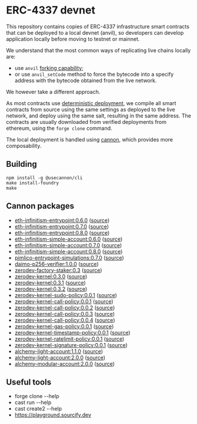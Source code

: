 # ERC-4337 devnet

This repository contains copies of ERC-4337 infrastructure smart contracts that can be deployed to a local devnet (anvil), so developers can develop application locally before moving to testnet or mainnet.

We understand that the most common ways of replicating live chains locally are:

- use `anvil` [forking capability](https://book.getfoundry.sh/guides/forking-mainnet-with-cast-anvil);
- or use `anvil_setCode` method to force the bytecode into a specify address with the bytecode obtained from the live network.

We however take a different approach.

As most contracts use [deterministic deployment](https://book.getfoundry.sh/guides/deterministic-deployments-using-create2), we compile all smart contracts from source using the same settings as deployed to the live network, and deploy using the same salt, resulting in the same address.
The contracts are usually downloaded from verified deployments from ethereum, using the `forge clone` command.

The local deployment is handled using [cannon](https://usecannon.com), which provides more composability.

## Building

```shell
npm install -g @usecannon/cli
make install-foundry
make
```

## Cannon packages

- [eth-infinitism-entrypoint:0.6.0](https://usecannon.com/packages/eth-infinitism-entrypoint/0.6.0/13370-main) ([source](https://github.com/eth-infinitism/account-abstraction/releases/tag/v0.6.0))
- [eth-infinitism-entrypoint:0.7.0](https://usecannon.com/packages/eth-infinitism-entrypoint/0.7.0/13370-main) ([source](https://github.com/eth-infinitism/account-abstraction/releases/tag/v0.7.0))
- [eth-infinitism-entrypoint:0.8.0](https://usecannon.com/packages/eth-infinitism-entrypoint/0.8.0/13370-main) ([source](https://github.com/eth-infinitism/account-abstraction/releases/tag/v0.8.0))
- [eth-infinitism-simple-account:0.6.0](https://usecannon.com/packages/eth-infinitism-simple-account/0.6.0/13370-main) ([source](https://github.com/eth-infinitism/account-abstraction/releases/tag/v0.6.0))
- [eth-infinitism-simple-account:0.7.0](https://usecannon.com/packages/eth-infinitism-simple-account/0.7.0/13370-main) ([source](https://github.com/eth-infinitism/account-abstraction/releases/tag/v0.7.0))
- [eth-infinitism-simple-account:0.8.0](https://usecannon.com/packages/eth-infinitism-simple-account/0.8.0/13370-main) ([source](https://github.com/eth-infinitism/account-abstraction/releases/tag/v0.8.0))
- [pimlico-entrypoint-simulations:0.7.0](https://usecannon.com/packages/pimlico-entrypoint-simulations/0.7.0/13370-main) ([source](https://github.com/pimlicolabs/contracts))
- [daimo-p256-verifier:1.0.0](https://usecannon.com/packages/daimo-p256-verifier/1.0.0/13370-main) ([source](https://github.com/daimo-eth/p256-verifier))
- [zerodev-factory-staker:0.3](https://usecannon.com/packages/zerodev-factory-staker/0.3/13370-main) ([source](https://github.com/zerodevapp/kernel/releases/tag/v3.0))
- [zerodev-kernel:0.3.0](https://usecannon.com/packages/zerodev-kernel/0.3.0/13370-main) ([source](https://github.com/zerodevapp/kernel/releases/tag/v3.0))
- [zerodev-kernel:0.3.1](https://usecannon.com/packages/zerodev-kernel/0.3.1/13370-main) ([source](https://github.com/zerodevapp/kernel/releases/tag/v3.1))
- [zerodev-kernel:0.3.2](https://usecannon.com/packages/zerodev-kernel/0.3.2/13370-main) ([source](https://github.com/zerodevapp/kernel/releases/tag/v3.2))
- [zerodev-kernel-sudo-policy:0.0.1](https://usecannon.com/packages/zerodev-kernel-sudo-policy/0.0.1/13370-main) ([source](https://github.com/zerodevapp/kernel-7579-plugins))
- [zerodev-kernel-call-policy:0.0.1](https://usecannon.com/packages/zerodev-kernel-call-policy/0.0.1/13370-main) ([source](https://github.com/zerodevapp/kernel-7579-plugins))
- [zerodev-kernel-call-policy:0.0.2](https://usecannon.com/packages/zerodev-kernel-call-policy/0.0.2/13370-main) ([source](https://github.com/zerodevapp/kernel-7579-plugins))
- [zerodev-kernel-call-policy:0.0.3](https://usecannon.com/packages/zerodev-kernel-call-policy/0.0.3/13370-main) ([source](https://github.com/zerodevapp/kernel-7579-plugins))
- [zerodev-kernel-call-policy:0.0.4](https://usecannon.com/packages/zerodev-kernel-call-policy/0.0.4/13370-main) ([source](https://github.com/zerodevapp/kernel-7579-plugins))
- [zerodev-kernel-gas-policy:0.0.1](https://usecannon.com/packages/zerodev-kernel-gas-policy/0.0.1/13370-main) ([source](https://github.com/zerodevapp/kernel-7579-plugins))
- [zerodev-kernel-timestamp-policy:0.0.1](https://usecannon.com/packages/zerodev-kernel-timestamp-policy/0.0.1/13370-main) ([source](https://github.com/zerodevapp/kernel-7579-plugins))
- [zerodev-kernel-ratelimit-policy:0.0.1](https://usecannon.com/packages/zerodev-kernel-ratelimit-policy/0.0.1/13370-main) ([source](https://github.com/zerodevapp/kernel-7579-plugins))
- [zerodev-kernel-signature-policy:0.0.1](https://usecannon.com/packages/zerodev-kernel-signature-policy/0.0.1/13370-main) ([source](https://github.com/zerodevapp/kernel-7579-plugins))
- [alchemy-light-account:1.1.0](https://usecannon.com/packages/alchemy-light-account/1.1.0/13370-main) ([source](https://github.com/alchemyplatform/light-account/releases/tag/v1.1.0))
- [alchemy-light-account:2.0.0](https://usecannon.com/packages/alchemy-light-account/2.0.0/13370-main) ([source](https://github.com/alchemyplatform/light-account/releases/tag/v2.0.0))
- [alchemy-modular-account:2.0.0](https://usecannon.com/packages/alchemy-modular-account/2.0.0/13370-main) ([source](https://github.com/alchemyplatform/modular-account/releases/tag/v2.0.0))

## Useful tools

- forge clone --help
- cast run --help
- cast create2 --help
- https://playground.sourcify.dev
